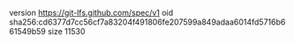 version https://git-lfs.github.com/spec/v1
oid sha256:cd6377d7cc56cf7a83204f491806fe207599a849adaa6014fd5716b661549b59
size 11530
